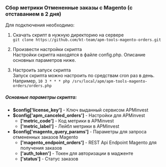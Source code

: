 ### Сбор метрики Отмененные заказы с Magento (с отставанием в 2 дня)

Для подключения необходимо:
1. Скачать скрипт в нужную директорию на сервере  
    `git clone https://github.com/kt-team/apm-tools-magento-orders.git`

2. Произвести настройки скрипта  
    Настройки скрипта находятся в файле config.php.
    Описание основных параметров ниже.

3. Настроить запуск скрипта  
    Запуск скрипта можно настроить по средствам cron раз в день.  
    Например, `10 3 * * * php /srv/local/apm/apm-tools-magento-orders/orders.php`


##### Основные параметры скрипта:
- **$config['license_key']** - Ключ выданный сервисом APMinvest
- **$config['apm_canceled_orders']** - Настройки для APMinvest
    - **['metric_code']** - Код метрики в APMinvest
    - **['metric_label']** - Лейбл метрики в APMinvest
- **$config['magento_query_params']** - Параметры для запроса отмененных заказов Magento
    - **['magento_endpoint_orders']** - REST Api Endpoint Magento для получения заказов
    - **['auth_token']** - Токен для авторизации в мадженте
    - **['status']** - Статус заказов

